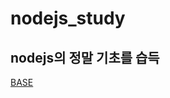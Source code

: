 # nodejs_study
## nodejs의 정말 기초를 습득

[BASE](https://opentutorials.org/course/1 "베이스 : 생활 코딩-WEB_NodeJs")
